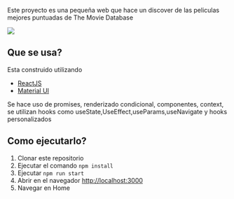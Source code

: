 Este proyecto es una pequeña web que hace un discover de las peliculas mejores puntuadas de The Movie Database 

![](https://postimg.cc/McNRzX7K)

## Que se usa?
Esta construido utilizando
- [ReactJS](https://reactjs.org)
- [Material UI](https://mui.com)

Se hace uso de promises, renderizado condicional, componentes, context, se utilizan hooks como useState,UseEffect,useParams,useNavigate y hooks personalizados

## Como ejecutarlo?
1. Clonar este repositorio
2. Ejecutar el comando `npm install`
3. Ejecutar `npm run start`
4. Abrir en el navegador [http://localhost:3000](http://localhost:3000)
5. Navegar en Home

